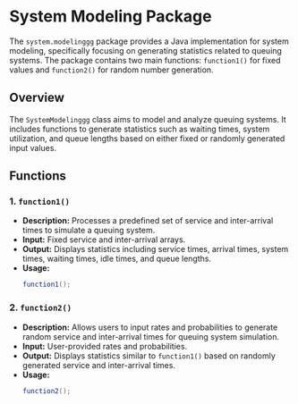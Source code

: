 # System Modeling Package

The `system.modelinggg` package provides a Java implementation for system modeling, specifically focusing on generating statistics related to queuing systems. The package contains two main functions: `function1()` for fixed values and `function2()` for random number generation.


## Overview

The `SystemModelinggg` class aims to model and analyze queuing systems. It includes functions to generate statistics such as waiting times, system utilization, and queue lengths based on either fixed or randomly generated input values.

## Functions

### 1. `function1()`
   - **Description:** Processes a predefined set of service and inter-arrival times to simulate a queuing system.
   - **Input:** Fixed service and inter-arrival arrays.
   - **Output:** Displays statistics including service times, arrival times, system times, waiting times, idle times, and queue lengths.
   - **Usage:**
     ```java
     function1();
     ```

### 2. `function2()`
   - **Description:** Allows users to input rates and probabilities to generate random service and inter-arrival times for queuing system simulation.
   - **Input:** User-provided rates and probabilities.
   - **Output:** Displays statistics similar to `function1()` based on randomly generated service and inter-arrival times.
   - **Usage:**
     ```java
     function2();
     ```

